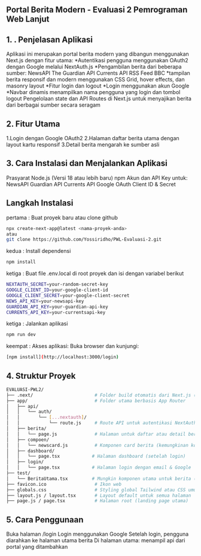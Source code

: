## Portal Berita Modern - Evaluasi 2 Pemrograman Web Lanjut

## 1. . Penjelasan Aplikasi
Aplikasi ini merupakan portal berita modern yang dibangun menggunakan Next.js dengan fitur utama:
 *Autentikasi pengguna menggunakan OAuth2 dengan Google melalui NextAuth.js
*Pengambilan berita dari beberapa sumber:
  NewsAPI
  The Guardian API
  Currents API
  RSS Feed BBC
*tampilan berita responsif dan modern menggunakan CSS Grid, hover effects, dan masonry layout
*Fitur login dan logout
*Login menggunakan akun Google
*Navbar dinamis menampilkan nama pengguna yang login dan tombol logout
Pengelolaan state dan API Routes di Next.js untuk menyajikan berita dari berbagai sumber secara seragam

## 2. Fitur Utama
1.Login dengan Google OAuth2
2.Halaman daftar berita utama dengan layout kartu responsif
3.Detail berita mengarah ke sumber asli

## 3. Cara Instalasi dan Menjalankan Aplikasi
Prasyarat
  Node.js (Versi 18 atau lebih baru)
  npm
Akun dan API Key untuk:
  NewsAPI
  Guardian API
  Currents API
  Google OAuth Client ID & Secret
## Langkah Instalasi
pertama : Buat proyek baru atau clone github
```bash
npx create-next-app@latest <nama-proyek-anda>
atau
git clone https://github.com/Yossiridho/PWL-Evaluasi-2.git
```
kedua : Install dependensi
```bash
npm install
```
ketiga : Buat file .env.local di root proyek dan isi dengan variabel berikut
```bash
NEXTAUTH_SECRET=your-random-secret-key
GOOGLE_CLIENT_ID=your-google-client-id
GOOGLE_CLIENT_SECRET=your-google-client-secret
NEWS_API_KEY=your-newsapi-key
GUARDIAN_API_KEY=your-guardian-api-key
CURRENTS_API_KEY=your-currentsapi-key
```
ketiga : Jalankan aplikasi
```bash
npm run dev
```

keempat : Akses aplikasi: Buka browser dan kunjungi:
```bash
[npm install](http://localhost:3000/login)
```
## 4. Struktur Proyek
```bash
EVALUASI-PWL2/
├── .next/                       # Folder build otomatis dari Next.js (jangan diubah)
├── app/                         # Folder utama berbasis App Router
│   ├── api/
│   │   └── auth/
│   │       └── [...nextauth]/
│   │           └── route.js     # Route API untuk autentikasi NextAuth
│   ├── berita/
│   │   └── page.js              # Halaman untuk daftar atau detail berita
│   ├── compoen/
│   │   └── newscard.js          # Komponen card berita (kemungkinan komponen UI)
│   ├── dashboard/
│   │   └── page.tsx            # Halaman dashboard (setelah login)
│   ├── login/
│   │   └── page.tsx            # Halaman login dengan email & Google
├── test/
│   └── BeritaUtama.tsx         # Mungkin komponen utama untuk berita (bisa jadi homepage)
├── favicon.ico                  # Ikon web
├── globals.css                  # Styling global Tailwind atau CSS umum
├── layout.js / layout.tsx       # Layout default untuk semua halaman
├── page.js / page.tsx           # Halaman root (landing page utama)

```

## 5. Cara Penggunaan
  Buka halaman /login
  Login menggunakan Google
  Setelah login, pengguna diarahkan ke halaman utama berita
Di halaman utama:
menampil api dari portal yang ditambahkan



